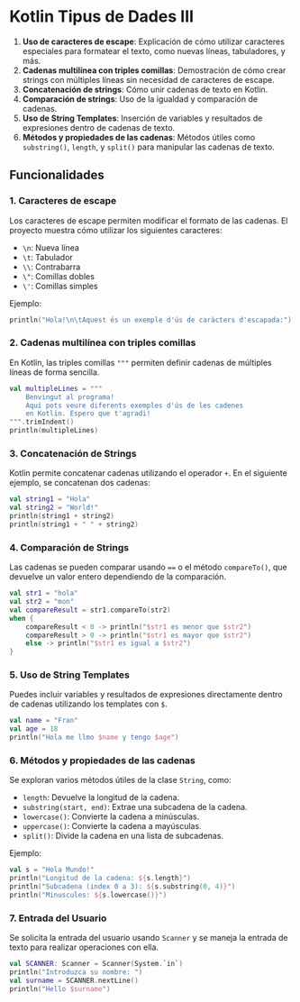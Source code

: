 # Kotlin Tipus de Dades III


1. **Uso de caracteres de escape**: Explicación de cómo utilizar caracteres especiales para formatear el texto, como nuevas líneas, tabuladores, y más.
2. **Cadenas multilínea con triples comillas**: Demostración de cómo crear strings con múltiples líneas sin necesidad de caracteres de escape.
3. **Concatenación de strings**: Cómo unir cadenas de texto en Kotlin.
4. **Comparación de strings**: Uso de la igualdad y comparación de cadenas.
5. **Uso de String Templates**: Inserción de variables y resultados de expresiones dentro de cadenas de texto.
6. **Métodos y propiedades de las cadenas**: Métodos útiles como `substring()`, `length`, y `split()` para manipular las cadenas de texto.

## Funcionalidades

### 1. **Caracteres de escape**
Los caracteres de escape permiten modificar el formato de las cadenas. El proyecto muestra cómo utilizar los siguientes caracteres:

- `\n`: Nueva línea
- `\t`: Tabulador
- `\\`: Contrabarra
- `\"`: Comillas dobles
- `\'`: Comillas simples

Ejemplo:

```kotlin
println("Hola!\n\tAquest és un exemple d'ús de caràcters d'escapada:")
```

### 2. **Cadenas multilínea con triples comillas**
En Kotlin, las triples comillas `"""` permiten definir cadenas de múltiples líneas de forma sencilla.

```kotlin
val multipleLines = """
    Benvingut al programa!
    Aquí pots veure diferents exemples d'ús de les cadenes
    en Kotlin. Espero que t'agradi!
""".trimIndent()
println(multipleLines)
```

### 3. **Concatenación de Strings**
Kotlin permite concatenar cadenas utilizando el operador `+`. En el siguiente ejemplo, se concatenan dos cadenas:

```kotlin
val string1 = "Hola"
val string2 = "World!"
println(string1 + string2)
println(string1 + " " + string2)
```

### 4. **Comparación de Strings**
Las cadenas se pueden comparar usando `==` o el método `compareTo()`, que devuelve un valor entero dependiendo de la comparación.

```kotlin
val str1 = "hola"
val str2 = "mon"
val compareResult = str1.compareTo(str2)
when {
    compareResult < 0 -> println("$str1 es menor que $str2")
    compareResult > 0 -> println("$str1 es mayor que $str2")
    else -> println("$str1 es igual a $str2")
}
```

### 5. **Uso de String Templates**
Puedes incluir variables y resultados de expresiones directamente dentro de cadenas utilizando los templates con `$`.

```kotlin
val name = "Fran"
val age = 18
println("Hola me llmo $name y tengo $age")
```

### 6. **Métodos y propiedades de las cadenas**
Se exploran varios métodos útiles de la clase `String`, como:

- `length`: Devuelve la longitud de la cadena.
- `substring(start, end)`: Extrae una subcadena de la cadena.
- `lowercase()`: Convierte la cadena a minúsculas.
- `uppercase()`: Convierte la cadena a mayúsculas.
- `split()`: Divide la cadena en una lista de subcadenas.

Ejemplo:

```kotlin
val s = "Hola Mundo!"
println("Longitud de la cadena: ${s.length}")
println("Subcadena (index 0 a 3): ${s.substring(0, 4)}")
println("Minuscules: ${s.lowercase()}")
```

### 7. **Entrada del Usuario**
Se solicita la entrada del usuario usando `Scanner` y se maneja la entrada de texto para realizar operaciones con ella.

```kotlin
val SCANNER: Scanner = Scanner(System.`in`)
println("Introduzca su nombre: ")
val surname = SCANNER.nextLine()
println("Hello $surname")
```
